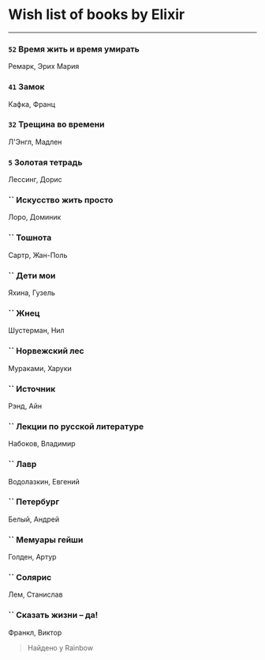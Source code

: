 # Wish list of books by Elixir
---

### `52` Время жить и время умирать
Ремарк, Эрих Мария

### `41` Замок
Кафка, Франц

### `32` Трещина во времени
Л'Энгл, Мадлен

### `5` Золотая тетрадь
Лессинг, Дорис

### `` Искусство жить просто
Лоро, Доминик

### `` Тошнота
Сартр, Жан-Поль

### `` Дети мои
Яхина, Гузель

### `` Жнец
Шустерман, Нил

### `` Норвежский лес
Мураками, Харуки

### `` Источник
Рэнд, Айн

### `` Лекции по русской литературе
Набоков, Владимир

### `` Лавр
Водолазкин, Евгений

### `` Петербург
Белый, Андрей

### `` Мемуары гейши
Голден, Артур

### `` Солярис
Лем, Станислав

### `` Сказать жизни – да!
Франкл, Виктор
> Найдено у Rainbow

